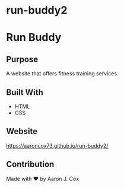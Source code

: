 # run-buddy2
# Run Buddy

## Purpose
A website that offers fitness training services.

## Built With
* HTML
* CSS

## Website
https://aaroncox73.github.io/run-buddy2/

## Contribution
Made with ❤️ by Aaron J. Cox
